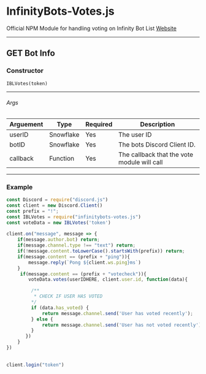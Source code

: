 # InfinityBots-Votes.js
Official NPM Module for handling voting on Infinity Bot List [Website](https://infinitybotlist.com)

---

## GET Bot Info

### Constructor

```
IBLVotes(token)
```

---

###### Args
Arguement | Type | Required | Description
|--------------|----------|--------------|--------------|
userID | Snowflake | Yes | The user ID
botID | Snowflake | Yes | The bots Discord Client ID.
callback | Function | Yes | The callback that the vote module will call
--- 

### Example
```js
const Discord = require("discord.js")
const client = new Discord.Client()
const prefix = "!";
const IBLVotes = require("infinitybots-votes.js")
const voteData = new IBLVotes('token')
 
client.on("message", message => { 
    if(message.author.bot) return;
    if(message.channel.type !== "text") return;
    if(!message.content.toLowerCase().startsWith(prefix)) return;
    if(message.content == (prefix + "ping")){
        message.reply(`Pong ${client.ws.ping}ms`)
    }    
     if(message.content == (prefix + "votecheck")){
        voteData.votes(userIDHERE, client.user.id, function(data){

         /**
          * CHECK IF USER HAS VOTED 
         */
         if (data.has_voted) {
             return message.channel.send('User has voted recently');
         } else {
             return message.channel.send('User has not voted recently');
         }
       })
    }
})
 
 
client.login("token")
```
